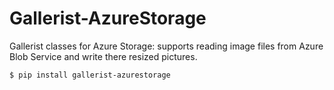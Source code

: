# Gallerist-AzureStorage
Gallerist classes for Azure Storage: supports reading image files from Azure Blob Service and write there resized pictures.

```bash
$ pip install gallerist-azurestorage
```

